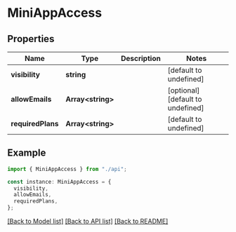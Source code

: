 # MiniAppAccess

## Properties

| Name              | Type                    | Description | Notes                             |
| ----------------- | ----------------------- | ----------- | --------------------------------- |
| **visibility**    | **string**              |             | [default to undefined]            |
| **allowEmails**   | **Array&lt;string&gt;** |             | [optional] [default to undefined] |
| **requiredPlans** | **Array&lt;string&gt;** |             | [default to undefined]            |

## Example

```typescript
import { MiniAppAccess } from "./api";

const instance: MiniAppAccess = {
  visibility,
  allowEmails,
  requiredPlans,
};
```

[[Back to Model list]](../README.md#documentation-for-models) [[Back to API list]](../README.md#documentation-for-api-endpoints) [[Back to README]](../README.md)
